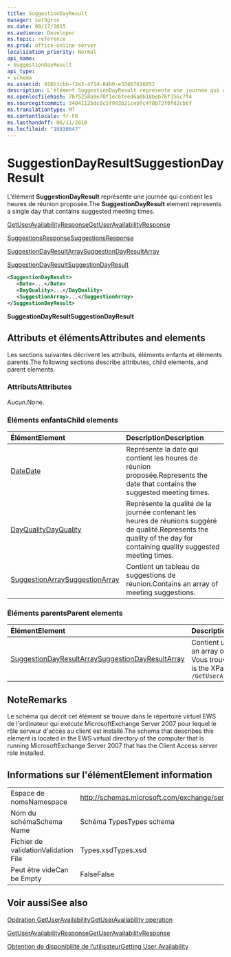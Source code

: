 ```yaml
---
title: SuggestionDayResult
manager: sethgros
ms.date: 09/17/2015
ms.audience: Developer
ms.topic: reference
ms.prod: office-online-server
localization_priority: Normal
api_name:
- SuggestionDayResult
api_type:
- schema
ms.assetid: 916b1cbb-f2e3-471d-84b0-e33467616652
description: L’élément SuggestionDayResult représente une journée qui contient les heures de réunion proposée.
ms.openlocfilehash: 7b75258a9e70f1ec6feed6a0b18beb76f356c7f4
ms.sourcegitcommit: 34041125dc8c5f993b21cebfc4f8b72f0fd2cb6f
ms.translationtype: MT
ms.contentlocale: fr-FR
ms.lasthandoff: 06/11/2018
ms.locfileid: "19838647"
---
```

# <a name="suggestiondayresult"></a><span data-ttu-id="055b9-103">SuggestionDayResult</span><span class="sxs-lookup"><span data-stu-id="055b9-103">SuggestionDayResult</span></span>

<span data-ttu-id="055b9-104">L’élément **SuggestionDayResult** représente une journée qui contient les heures de réunion proposée.</span><span class="sxs-lookup"><span data-stu-id="055b9-104">The **SuggestionDayResult** element represents a single day that contains suggested meeting times.</span></span> 
  
[<span data-ttu-id="055b9-105">GetUserAvailabilityResponse</span><span class="sxs-lookup"><span data-stu-id="055b9-105">GetUserAvailabilityResponse</span></span>](getuseravailabilityresponse.md)
  
[<span data-ttu-id="055b9-106">SuggestionsResponse</span><span class="sxs-lookup"><span data-stu-id="055b9-106">SuggestionsResponse</span></span>](suggestionsresponse.md)
  
[<span data-ttu-id="055b9-107">SuggestionDayResultArray</span><span class="sxs-lookup"><span data-stu-id="055b9-107">SuggestionDayResultArray</span></span>](suggestiondayresultarray.md)
  
[<span data-ttu-id="055b9-108">SuggestionDayResult</span><span class="sxs-lookup"><span data-stu-id="055b9-108">SuggestionDayResult</span></span>](suggestiondayresult.md)
  
```xml
<SuggestionDayResult>
   <Date>...</Date>
   <DayQuality>...</DayQuality>
   <SuggestionArray>...</SuggestionArray>
</SuggestionDayResult>
```

 <span data-ttu-id="055b9-109">**SuggestionDayResult**</span><span class="sxs-lookup"><span data-stu-id="055b9-109">**SuggestionDayResult**</span></span>
## <a name="attributes-and-elements"></a><span data-ttu-id="055b9-110">Attributs et éléments</span><span class="sxs-lookup"><span data-stu-id="055b9-110">Attributes and elements</span></span>

<span data-ttu-id="055b9-111">Les sections suivantes décrivent les attributs, éléments enfants et éléments parents.</span><span class="sxs-lookup"><span data-stu-id="055b9-111">The following sections describe attributes, child elements, and parent elements.</span></span>
  
### <a name="attributes"></a><span data-ttu-id="055b9-112">Attributs</span><span class="sxs-lookup"><span data-stu-id="055b9-112">Attributes</span></span>

<span data-ttu-id="055b9-113">Aucun.</span><span class="sxs-lookup"><span data-stu-id="055b9-113">None.</span></span>
  
### <a name="child-elements"></a><span data-ttu-id="055b9-114">Éléments enfants</span><span class="sxs-lookup"><span data-stu-id="055b9-114">Child elements</span></span>

|<span data-ttu-id="055b9-115">**Élément**</span><span class="sxs-lookup"><span data-stu-id="055b9-115">**Element**</span></span>|<span data-ttu-id="055b9-116">**Description**</span><span class="sxs-lookup"><span data-stu-id="055b9-116">**Description**</span></span>|
|:-----|:-----|
|[<span data-ttu-id="055b9-117">Date</span><span class="sxs-lookup"><span data-stu-id="055b9-117">Date</span></span>](date.md) <br/> |<span data-ttu-id="055b9-118">Représente la date qui contient les heures de réunion proposée.</span><span class="sxs-lookup"><span data-stu-id="055b9-118">Represents the date that contains the suggested meeting times.</span></span>  <br/> |
|[<span data-ttu-id="055b9-119">DayQuality</span><span class="sxs-lookup"><span data-stu-id="055b9-119">DayQuality</span></span>](dayquality.md) <br/> |<span data-ttu-id="055b9-120">Représente la qualité de la journée contenant les heures de réunions suggéré de qualité.</span><span class="sxs-lookup"><span data-stu-id="055b9-120">Represents the quality of the day for containing quality suggested meeting times.</span></span>  <br/> |
|[<span data-ttu-id="055b9-121">SuggestionArray</span><span class="sxs-lookup"><span data-stu-id="055b9-121">SuggestionArray</span></span>](suggestionarray.md) <br/> |<span data-ttu-id="055b9-122">Contient un tableau de suggestions de réunion.</span><span class="sxs-lookup"><span data-stu-id="055b9-122">Contains an array of meeting suggestions.</span></span>  <br/> |
   
### <a name="parent-elements"></a><span data-ttu-id="055b9-123">Éléments parents</span><span class="sxs-lookup"><span data-stu-id="055b9-123">Parent elements</span></span>

|<span data-ttu-id="055b9-124">**Élément**</span><span class="sxs-lookup"><span data-stu-id="055b9-124">**Element**</span></span>|<span data-ttu-id="055b9-125">**Description**</span><span class="sxs-lookup"><span data-stu-id="055b9-125">**Description**</span></span>|
|:-----|:-----|
|[<span data-ttu-id="055b9-126">SuggestionDayResultArray</span><span class="sxs-lookup"><span data-stu-id="055b9-126">SuggestionDayResultArray</span></span>](suggestiondayresultarray.md) <br/> |<span data-ttu-id="055b9-127">Contient un tableau de suggestions organisées par date de réunion.</span><span class="sxs-lookup"><span data-stu-id="055b9-127">Contains an array of meeting suggestions organized by date.</span></span>  <br/> <span data-ttu-id="055b9-128">Vous trouverez ci-dessous l’expression XPath pour cet élément :</span><span class="sxs-lookup"><span data-stu-id="055b9-128">The following is the XPath expression to this element:</span></span>  <br/>  `/GetUserAvailabilityResponse/SuggestionsResponse/SuggestionDayResultArray` <br/> |
   
## <a name="remarks"></a><span data-ttu-id="055b9-129">Note</span><span class="sxs-lookup"><span data-stu-id="055b9-129">Remarks</span></span>

<span data-ttu-id="055b9-130">Le schéma qui décrit cet élément se trouve dans le répertoire virtuel EWS de l'ordinateur qui exécute MicrosoftExchange Server 2007 pour lequel le rôle serveur d'accès au client est installé.</span><span class="sxs-lookup"><span data-stu-id="055b9-130">The schema that describes this element is located in the EWS virtual directory of the computer that is running MicrosoftExchange Server 2007 that has the Client Access server role installed.</span></span>
  
## <a name="element-information"></a><span data-ttu-id="055b9-131">Informations sur l'élément</span><span class="sxs-lookup"><span data-stu-id="055b9-131">Element information</span></span>

|||
|:-----|:-----|
|<span data-ttu-id="055b9-132">Espace de noms</span><span class="sxs-lookup"><span data-stu-id="055b9-132">Namespace</span></span>  <br/> |http://schemas.microsoft.com/exchange/services/2006/types  <br/> |
|<span data-ttu-id="055b9-133">Nom du schéma</span><span class="sxs-lookup"><span data-stu-id="055b9-133">Schema Name</span></span>  <br/> |<span data-ttu-id="055b9-134">Schéma Types</span><span class="sxs-lookup"><span data-stu-id="055b9-134">Types schema</span></span>  <br/> |
|<span data-ttu-id="055b9-135">Fichier de validation</span><span class="sxs-lookup"><span data-stu-id="055b9-135">Validation File</span></span>  <br/> |<span data-ttu-id="055b9-136">Types.xsd</span><span class="sxs-lookup"><span data-stu-id="055b9-136">Types.xsd</span></span>  <br/> |
|<span data-ttu-id="055b9-137">Peut être vide</span><span class="sxs-lookup"><span data-stu-id="055b9-137">Can be Empty</span></span>  <br/> |<span data-ttu-id="055b9-138">False</span><span class="sxs-lookup"><span data-stu-id="055b9-138">False</span></span>  <br/> |
   
## <a name="see-also"></a><span data-ttu-id="055b9-139">Voir aussi</span><span class="sxs-lookup"><span data-stu-id="055b9-139">See also</span></span>



[<span data-ttu-id="055b9-140">Opération GetUserAvailability</span><span class="sxs-lookup"><span data-stu-id="055b9-140">GetUserAvailability operation</span></span>](getuseravailability-operation.md)
  
[<span data-ttu-id="055b9-141">GetUserAvailabilityResponse</span><span class="sxs-lookup"><span data-stu-id="055b9-141">GetUserAvailabilityResponse</span></span>](getuseravailabilityresponse.md)


[<span data-ttu-id="055b9-142">Obtention de disponibilité de l’utilisateur</span><span class="sxs-lookup"><span data-stu-id="055b9-142">Getting User Availability</span></span>](http://msdn.microsoft.com/library/d4133fcb-9b0f-4e6b-aadf-a389da83516a%28Office.15%29.aspx)

